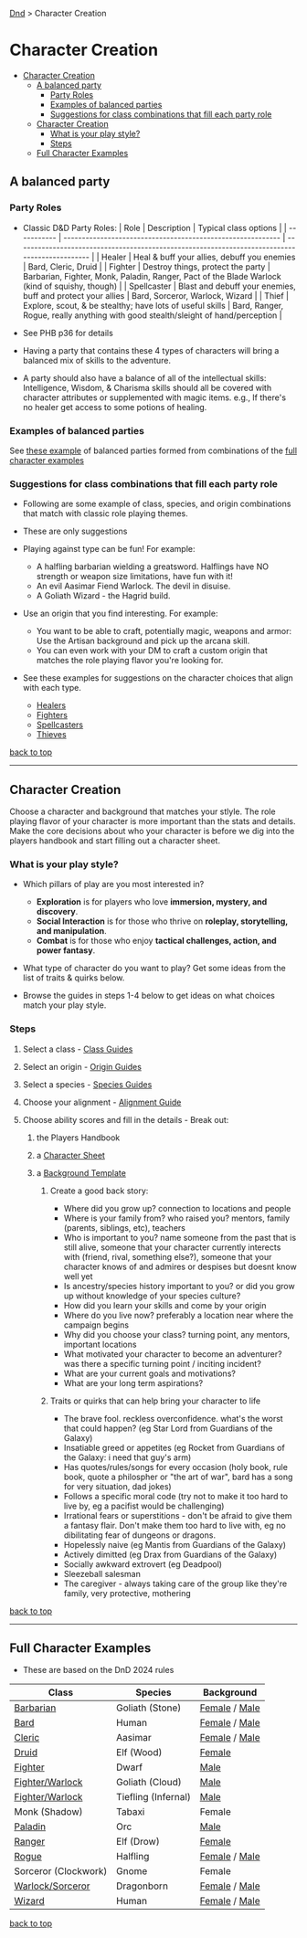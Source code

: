 [Dnd](./readme.md) > Character Creation

# Character Creation

- [Character Creation](#character-creation)
  - [A balanced party](#a-balanced-party)
    - [Party Roles](#party-roles)
    - [Examples of balanced parties](#examples-of-balanced-parties)
    - [Suggestions for class combinations that fill each party role](#suggestions-for-class-combinations-that-fill-each-party-role)
  - [Character Creation](#character-creation-1)
    - [What is your play style?](#what-is-your-play-style)
    - [Steps](#steps)
  - [Full Character Examples](#full-character-examples)

## A balanced party

### Party Roles

- Classic D&D Party Roles:
  | Role | Description | Typical class options |
  | ----------- | ----------------------------------------------------------- | ---------------------------------------------------------------------------------------------- |
  | Healer | Heal & buff your allies, debuff you enemies | Bard, Cleric, Druid |
  | Fighter | Destroy things, protect the party | Barbarian, Fighter, Monk, Paladin, Ranger, Pact of the Blade Warlock (kind of squishy, though) |
  | Spellcaster | Blast and debuff your enemies, buff and protect your allies | Bard, Sorceror, Warlock, Wizard |
  | Thief | Explore, scout, & be stealthy; have lots of useful skills | Bard, Ranger, Rogue, really anything with good stealth/sleight of hand/perception |

- See PHB p36 for details
- Having a party that contains these 4 types of characters will bring a balanced mix of skills to the adventure.
- A party should also have a balance of all of the intellectual skills: Intelligence, Wisdom, & Charisma skills should all be covered with character attributes or supplemented with magic items. e.g., If there's no healer get access to some potions of healing.

### Examples of balanced parties

See [these example](./example-parties.md) of balanced parties formed from combinations of the [full character examples](#full-character-examples)

### Suggestions for class combinations that fill each party role

- Following are some example of class, species, and origin combinations that match with classic role playing themes.
- These are only suggestions
- Playing against type can be fun! For example:
  - A halfling barbarian wielding a greatsword. Halflings have NO strength or weapon size limitations, have fun with it!
  - An evil Aasimar Fiend Warlock. The devil in disuise.
  - A Goliath Wizard - the Hagrid build.
- Use an origin that you find interesting. For example:

  - You want to be able to craft, potentially magic, weapons and armor: Use the Artisan background and pick up the arcana skill.
  - You can even work with your DM to craft a custom origin that matches the role playing flavor you're looking for.

- See these examples for suggestions on the character choices that align with each type.
  - [Healers](./healers.md)
  - [Fighters](./fighters.md)
  - [Spellcasters](./spellcasters.md)
  - [Thieves](./thieves.md)

[back to top](#character-creation)

---

## Character Creation

Choose a character and background that matches your stlyle. The role playing flavor of your character is more important than the stats and details. Make the core decisions about who your character is before we dig into the players handbook and start filling out a character sheet.

### What is your play style?

- Which pillars of play are you most interested in?

  - **Exploration** is for players who love **immersion, mystery, and discovery**.
  - **Social Interaction** is for those who thrive on **roleplay, storytelling, and manipulation**.
  - **Combat** is for those who enjoy **tactical challenges, action, and power fantasy**.

- What type of character do you want to play? Get some ideas from the list of traits & quirks below.
- Browse the guides in steps 1-4 below to get ideas on what choices match your play style.

### Steps

1. Select a class - [Class Guides](./class-guides.md)
2. Select an origin - [Origin Guides](./origin-guides.md)
3. Select a species - [Species Guides](./species-guides.md)
4. Choose your alignment - [Alignment Guide](./alignment-guides.md)
5. Choose ability scores and fill in the details - Break out:

   1. the Players Handbook
   2. a [Character Sheet](./2024_rules/DnD_2024_CharacterSheet_FormFillable.pdf)
   3. a [Background Template](./2024_rules/DnD_2024_CharacterBackground.docx)

      1. Create a good back story:

         - Where did you grow up? connection to locations and people
         - Where is your family from? who raised you? mentors, family (parents, siblings, etc), teachers
         - Who is important to you? name someone from the past that is still alive, someone that your character currently interects with (friend, rival, something else?), someone that your character knows of and admires or despises but doesnt know well yet
         - Is ancestry/species history important to you? or did you grow up without knowledge of your species culture?
         - How did you learn your skills and come by your origin
         - Where do you live now? preferably a location near where the campaign begins
         - Why did you choose your class? turning point, any mentors, important locations
         - What motivated your character to become an adventurer? was there a specific turning point / inciting incident?
         - What are your current goals and motivations?
         - What are your long term aspirations?

      2. Traits or quirks that can help bring your character to life
         - The brave fool. reckless overconfidence. what's the worst that could happen? (eg Star Lord from Guardians of the Galaxy)
         - Insatiable greed or appetites (eg Rocket from Guardians of the Galaxy: i need that guy's arm)
         - Has quotes/rules/songs for every occasion (holy book, rule book, quote a philospher or "the art of war", bard has a song for very situation, dad jokes)
         - Follows a specific moral code (try not to make it too hard to live by, eg a pacifist would be challenging)
         - Irrational fears or superstitions - don't be afraid to give them a fantasy flair. Don't make them too hard to live with, eg no dibilitating fear of dungeons or dragons.
         - Hopelessly naive (eg Mantis from Guardians of the Galaxy)
         - Actively dimitted (eg Drax from Guardians of the Galaxy)
         - Socially awkward extrovert (eg Deadpool)
         - Sleezeball salesman
         - The caregiver - always taking care of the group like they're family, very protective, mothering

[back to top](#character-creation)

---

## Full Character Examples

- These are based on the DnD 2024 rules

| Class                                                                                    | Species             | Background                                                                                                                                        |
| ---------------------------------------------------------------------------------------- | ------------------- | ------------------------------------------------------------------------------------------------------------------------------------------------- |
| [Barbarian](./2024_rules/Character_Examples/DnD_2024_PC_Barbarian.pdf)                   | Goliath (Stone)     | [Female](./2024_rules/Character_Examples/DnD_2024_PC_Barbarian_Female.md) / [Male](./2024_rules/Character_Examples/DnD_2024_PC_Barbarian_Male.md) |
| [Bard](./2024_rules/Character_Examples/DnD_2024_PC_Bard.pdf)                             | Human               | [Female](./2024_rules/Character_Examples/DnD_2024_PC_Bard_Female.md) / [Male](./2024_rules/Character_Examples/DnD_2024_PC_Bard_Male.md)           |
| [Cleric](./2024_rules/Character_Examples/DnD_2024_PC_Cleric.pdf)                         | Aasimar             | [Female](./2024_rules/Character_Examples/DnD_2024_PC_Cleric_Female.md) / [Male](./2024_rules/Character_Examples/DnD_2024_PC_Cleric_Male.md)       |
| [Druid](./2024_rules/Character_Examples/DnD_2024_PC_Druid.pdf)                           | Elf (Wood)          | [Female](./2024_rules/Character_Examples/DnD_2024_PC_Druid_Female.md)                                                                             |
| [Fighter](./2024_rules/Character_Examples/DnD_2024_PC_Fighter.pdf)                       | Dwarf               | [Male](./2024_rules/Character_Examples/DnD_2024_PC_Fighter_Male.md)                                                                               |
| [Fighter/Warlock](./2024_rules/Character_Examples/DnD_2024_PC_Warlock-Blade-Archfey.pdf) | Goliath (Cloud)     | [Male](./2024_rules/Character_Examples/DnD_2024_PC_Warlock-Blade-Archfey.md)                                                                      |
| [Fighter/Warlock](./2024_rules/Character_Examples/DnD_2024_PC_Warlock-Blade-Fiend.pdf)   | Tiefling (Infernal) | [Male](./2024_rules/Character_Examples/DnD_2024_PC_Warlock-Blade-Fiend.md)                                                                        |
| Monk (Shadow)                                                                            | Tabaxi              | Female                                                                                                                                            |
| [Paladin](./2024_rules/Character_Examples/DnD_2024_PC_Paladin.pdf)                       | Orc                 | [Male](./2024_rules/Character_Examples/DnD_2024_PC_Paladin_Male.md)                                                                               |
| [Ranger](./2024_rules/Character_Examples/DnD_2024_PC_Ranger.pdf)                         | Elf (Drow)          | [Female](./2024_rules/Character_Examples/DnD_2024_PC_Ranger_Female.md)                                                                            |
| [Rogue](./2024_rules/Character_Examples/DnD_2024_PC_Rogue.pdf)                           | Halfling            | [Female](./2024_rules/Character_Examples/DnD_2024_PC_Rogue_Female.md) / [Male](./2024_rules/Character_Examples/DnD_2024_PC_Rogue_Male.md)         |
| Sorceror (Clockwork)                                                                     | Gnome               | Female                                                                                                                                            |
| [Warlock/Sorceror](./2024_rules/Character_Examples/DnD_2024_PC_Sorlock.pdf)              | Dragonborn          | [Female](./2024_rules/Character_Examples/DnD_2024_PC_Sorlock_Female.md) / [Male](./2024_rules/Character_Examples/DnD_2024_PC_Sorlock_Male.md)     |
| [Wizard](./2024_rules/Character_Examples/DnD_2024_PC_Wizrard.pdf)                        | Human               | [Female](./2024_rules/Character_Examples/DnD_2024_PC_Wizard_Female.md) / [Male](./2024_rules/Character_Examples/DnD_2024_PC_Wizard_Male.md)       |

[back to top](#character-creation)
